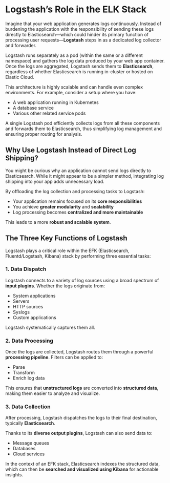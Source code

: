 # Logstash’s Role in the ELK Stack

Imagine that your web application generates logs continuously. Instead of burdening the application with the responsibility of sending these logs directly to Elasticsearch—which could hinder its primary function of processing user requests—**Logstash** steps in as a dedicated log collector and forwarder.

Logstash runs separately as a pod (within the same or a different namespace) and gathers the log data produced by your web app container. Once the logs are aggregated, Logstash sends them to **Elasticsearch**, regardless of whether Elasticsearch is running in-cluster or hosted on Elastic Cloud.

This architecture is highly scalable and can handle even complex environments. For example, consider a setup where you have:

- A web application running in Kubernetes  
- A database service  
- Various other related service pods

A single Logstash pod efficiently collects logs from all these components and forwards them to Elasticsearch, thus simplifying log management and ensuring proper routing for analysis.

## Why Use Logstash Instead of Direct Log Shipping?

You might be curious why an application cannot send logs directly to Elasticsearch. While it might appear to be a simpler method, integrating log shipping into your app adds unnecessary load.

By offloading the log collection and processing tasks to Logstash:

- Your application remains focused on its **core responsibilities**
- You achieve **greater modularity** and **scalability**
- Log processing becomes **centralized and more maintainable**

This leads to a more **robust and scalable system**.



## The Three Key Functions of Logstash

Logstash plays a critical role within the EFK (Elasticsearch, Fluentd/Logstash, Kibana) stack by performing three essential tasks:

### 1. Data Dispatch

Logstash connects to a variety of log sources using a broad spectrum of **input plugins**. Whether the logs originate from:

- System applications  
- Servers  
- HTTP sources  
- Syslogs  
- Custom applications  

Logstash systematically captures them all.

### 2. Data Processing

Once the logs are collected, Logstash routes them through a powerful **processing pipeline**. Filters can be applied to:

- Parse  
- Transform  
- Enrich log data  

This ensures that **unstructured logs** are converted into **structured data**, making them easier to analyze and visualize.

### 3. Data Collection

After processing, Logstash dispatches the logs to their final destination, typically **Elasticsearch**.

Thanks to its **diverse output plugins**, Logstash can also send data to:

- Message queues  
- Databases  
- Cloud services  

In the context of an EFK stack, Elasticsearch indexes the structured data, which can then be **searched and visualized using Kibana** for actionable insights.
